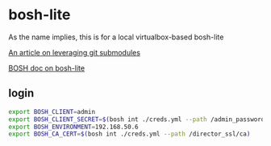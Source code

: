 # bosh-lite

As the name implies, this is for a local virtualbox-based bosh-lite

[An article on leveraging git submodules](https://chrisjean.com/git-submodules-adding-using-removing-and-updating/)

[BOSH doc on bosh-lite](https://bosh.io/docs/bosh-lite/)

## login

```sh
export BOSH_CLIENT=admin
export BOSH_CLIENT_SECRET=$(bosh int ./creds.yml --path /admin_password)
export BOSH_ENVIRONMENT=192.168.50.6
export BOSH_CA_CERT=$(bosh int ./creds.yml --path /director_ssl/ca)
```
